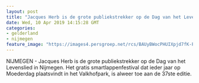```yaml
---
layout: post
title: "Jacques Herb is de grote publiekstrekker op de Dag van het Levenslied"
date: Wed, 10 Apr 2019 14:15:28 GMT
categories: 
- gelderland 
- nijmegen 
feature_image: "https://images4.persgroep.net/rcs/BAUyBWocPHUIXpjd7fK-P9Tew_8/diocontent/118488536/_fitwidth/400/?appId=21791a8992982cd8da851550a453bd7f&quality=0.7"
---
```


NIJMEGEN - Jacques Herb is de grote publiekstrekker op de Dag van het Levenslied in Nijmegen. Het gratis smartlappenfestival dat ieder jaar op Moederdag plaatsvindt in het Valkhofpark, is alweer toe aan de 37ste editie.
